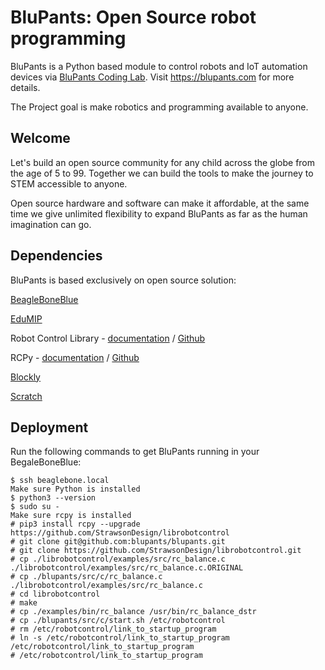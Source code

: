 # BluPants: Open Source robot programming

BluPants is a Python based module to control robots and IoT automation devices via [BluPants Coding Lab](https://blupants.org). Visit https://blupants.com for more details.

The Project goal is make robotics and programming available to anyone. 

## Welcome
Let's build an open source community for any child across the globe from the age of 5 to 99.
Together we can build the tools to make the journey to STEM accessible to anyone.

Open source hardware and software can make it affordable, at the same time we give unlimited flexibility to expand BluPants as far as the human imagination can go.


## Dependencies
BluPants is based exclusively on open source solution:

[BeagleBoneBlue](https://beagleboard.org/blue)

[EduMIP](https://beagleboard.org/p/edumip/edumip-13a29c)

Robot Control Library - [documentation](http://strawsondesign.com/docs/librobotcontrol/) / [Github](https://github.com/StrawsonDesign/librobotcontrol)

RCPy - [documentation](https://guitar.ucsd.edu/rcpy/html/index.html) / [Github](https://github.com/mcdeoliveira/rcpy)

[Blockly](https://developers.google.com/blockly/)

[Scratch](https://scratch.mit.edu)


## Deployment
Run the following commands to get BluPants running in your BegaleBoneBlue:

    $ ssh beaglebone.local
    Make sure Python is installed
    $ python3 --version
    $ sudo su -
    Make sure rcpy is installed
    # pip3 install rcpy --upgrade
    https://github.com/StrawsonDesign/librobotcontrol
    # git clone git@github.com:blupants/blupants.git
    # git clone https://github.com/StrawsonDesign/librobotcontrol.git
    # cp ./librobotcontrol/examples/src/rc_balance.c ./librobotcontrol/examples/src/rc_balance.c.ORIGINAL
    # cp ./blupants/src/c/rc_balance.c ./librobotcontrol/examples/src/rc_balance.c
    # cd librobotcontrol
    # make
    # cp ./examples/bin/rc_balance /usr/bin/rc_balance_dstr
    # cp ./blupants/src/c/start.sh /etc/robotcontrol
    # rm /etc/robotcontrol/link_to_startup_program
    # ln -s /etc/robotcontrol/link_to_startup_program /etc/robotcontrol/link_to_startup_program
    # /etc/robotcontrol/link_to_startup_program
    
